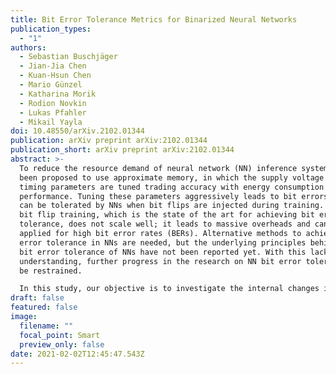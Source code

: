 ```yaml
---
title: Bit Error Tolerance Metrics for Binarized Neural Networks
publication_types:
  - "1"
authors:
  - Sebastian Buschjäger
  - Jian-Jia Chen
  - Kuan-Hsun Chen
  - Mario Günzel
  - Katharina Morik
  - Rodion Novkin
  - Lukas Pfahler
  - Mikail Yayla
doi: 10.48550/arXiv.2102.01344
publication: arXiv preprint arXiv:2102.01344
publication_short: arXiv preprint arXiv:2102.01344
abstract: >-
  To reduce the resource demand of neural network (NN) inference systems, it has
  been proposed to use approximate memory, in which the supply voltage and the
  timing parameters are tuned trading accuracy with energy consumption and
  performance. Tuning these parameters aggressively leads to bit errors, which
  can be tolerated by NNs when bit flips are injected during training. However,
  bit flip training, which is the state of the art for achieving bit error
  tolerance, does not scale well; it leads to massive overheads and cannot be
  applied for high bit error rates (BERs). Alternative methods to achieve bit
  error tolerance in NNs are needed, but the underlying principles behind the
  bit error tolerance of NNs have not been reported yet. With this lack of
  understanding, further progress in the research on NN bit error tolerance will
  be restrained.

  In this study, our objective is to investigate the internal changes in the NNs that bit flip training causes, with a focus on binarized NNs (BNNs). To this end, we quantify the properties of bit error tolerant BNNs with two metrics. First, we propose a neuron-level bit error tolerance metric, which calculates the margin between the pre-activation values and batch normalization thresholds. Secondly, to capture the effects of bit error tolerance on the interplay of neurons, we propose an inter-neuron bit error tolerance metric, which measures the importance of each neuron and computes the variance over all importance values. Our experimental results support that these two metrics are strongly related to bit error tolerance.
draft: false
featured: false
image:
  filename: ""
  focal_point: Smart
  preview_only: false
date: 2021-02-02T12:45:47.543Z
---
```

